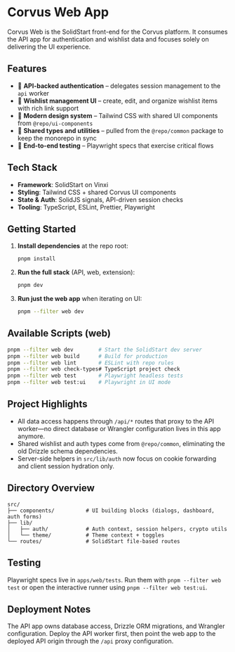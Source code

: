 # Corvus Web App

Corvus Web is the SolidStart front-end for the Corvus platform. It consumes the API app for authentication and wishlist data and focuses solely on delivering the UI experience.

## Features

- 🔐 **API-backed authentication** – delegates session management to the `api` worker
- 🎯 **Wishlist management UI** – create, edit, and organize wishlist items with rich link support
- 🎨 **Modern design system** – Tailwind CSS with shared UI components from `@repo/ui-components`
- 🧱 **Shared types and utilities** – pulled from the `@repo/common` package to keep the monorepo in sync
- 🧪 **End-to-end testing** – Playwright specs that exercise critical flows

## Tech Stack

- **Framework**: SolidStart on Vinxi
- **Styling**: Tailwind CSS + shared Corvus UI components
- **State & Auth**: SolidJS signals, API-driven session checks
- **Tooling**: TypeScript, ESLint, Prettier, Playwright

## Getting Started

1. **Install dependencies** at the repo root:
   ```bash
   pnpm install
   ```
2. **Run the full stack** (API, web, extension):
   ```bash
   pnpm dev
   ```
3. **Run just the web app** when iterating on UI:
   ```bash
   pnpm --filter web dev
   ```

## Available Scripts (web)

```bash
pnpm --filter web dev        # Start the SolidStart dev server
pnpm --filter web build      # Build for production
pnpm --filter web lint       # ESLint with repo rules
pnpm --filter web check-types# TypeScript project check
pnpm --filter web test       # Playwright headless tests
pnpm --filter web test:ui    # Playwright in UI mode
```

## Project Highlights

- All data access happens through `/api/*` routes that proxy to the API worker—no direct database or Wrangler configuration lives in this app anymore.
- Shared wishlist and auth types come from `@repo/common`, eliminating the old Drizzle schema dependencies.
- Server-side helpers in `src/lib/auth` now focus on cookie forwarding and client session hydration only.

## Directory Overview

```
src/
├── components/          # UI building blocks (dialogs, dashboard, auth forms)
├── lib/
│   ├── auth/            # Auth context, session helpers, crypto utils
│   └── theme/           # Theme context + toggles
└── routes/              # SolidStart file-based routes
```

## Testing

Playwright specs live in `apps/web/tests`. Run them with `pnpm --filter web test` or open the interactive runner using `pnpm --filter web test:ui`.

## Deployment Notes

The API app owns database access, Drizzle ORM migrations, and Wrangler configuration. Deploy the API worker first, then point the web app to the deployed API origin through the `/api` proxy configuration.
